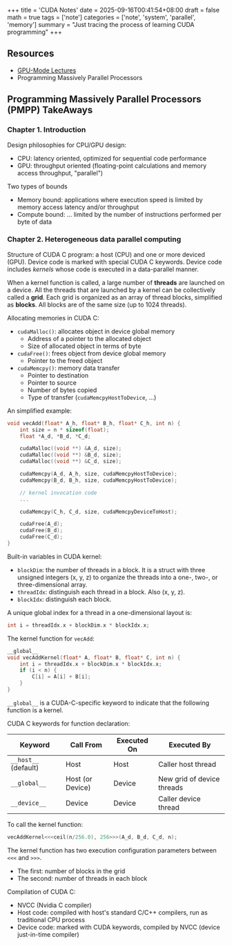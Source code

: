 +++
title = 'CUDA Notes'
date = 2025-09-16T00:41:54+08:00
draft = false
math = true
tags = ['note']
categories = ['note', 'system', 'parallel', 'memory']
summary = "Just tracing the process of learning CUDA programming"
+++

## Resources

- [GPU-Mode Lectures](https://github.com/gpu-mode/lectures)
- Programming Massively Parallel Processors

## Programming Massively Parallel Processors (PMPP) TakeAways

### Chapter 1. Introduction

Design philosophies for CPU/GPU design:

- CPU: latency oriented, optimized for sequential code performance
- GPU: throughput oriented (floating-point calculations and memory access throughput, "parallel")

Two types of bounds

- Memory bound: applications where execution speed is limited by memory access latency and/or throughput
- Compute bound: ... limited by the number of instructions performed per byte of data

### Chapter 2. Heterogeneous data parallel computing

Structure of CUDA C program: a host (CPU) and one or more deviced (GPU).
Device code is marked with special CUDA C keywords.
Device code includes *kernels* whose code is executed in a data-parallel manner.

When a kernel function is called, a large number of **threads** are launched on a device.
All the threads that are launched by a kernel can be collectively called a **grid**.
Each grid is organized as an array of thread blocks, simplified as **blocks**.
All blocks are of the same size (up to 1024 threads).

Allocating memories in CUDA C:
- `cudaMalloc()`: allocates object in device global memory
  - Address of a pointer to the allocated object
  - Size of allocated object in terms of byte
- `cudaFree()`: frees object from device global memory
  - Pointer to the freed object
- `cudaMemcpy()`: memory data transfer
  - Pointer to destination
  - Pointer to source
  - Number of bytes copied
  - Type of transfer (`cudaMemcpyHostToDevice`, ...)

An simplified example:

```c
void vecAdd(float* A_h, float* B_h, float* C_h, int n) {
    int size = n * sizeof(float);
    float *A_d, *B_d, *C_d;

    cudaMalloc((void **) &A_d, size);
    cudaMalloc((void **) &B_d, size);
    cudaMalloc((void **) &C_d, size);

    cudaMemcpy(A_d, A_h, size, cudaMemcpyHostToDevice);
    cudaMemcpy(B_d, B_h, size, cudaMemcpyHostToDevice);

    // kernel invocation code
    ...

    cudaMemcpy(C_h, C_d, size, cudaMemcpyDeviceToHost);

    cudaFree(A_d);
    cudaFree(B_d);
    cudaFree(C_d);
}
```

Built-in variables in CUDA kernel:
- `blockDim`: the number of threads in a block. It is a struct with three unsigned integers (x, y, z) to organize the
threads into a one-, two-, or three-dimensional array.
- `threadIdx`: distinguish each thread in a block. Also (x, y, z).
- `blockIdx`: distinguish each block.

A unique global index for a thread in a one-dimensional layout is:

```c
int i = threadIdx.x + blockDim.x * blockIdx.x;
```

The kernel function for `vecAdd`:

```c
__global__
void vecAddKernel(float* A, float* B, float* C, int n) {
    int i = threadIdx.x + blockDim.x * blockIdx.x;
    if (i < n) {
        C[i] = A[i] + B[i];
    }
}
```

`__global__` is a CUDA-C-specific keyword to indicate that the following function is a kernel.

CUDA C keywords for function declaration:

| Keyword               | Call From        | Executed On | Executed By               |
|-----------------------|-----------------|-------------|---------------------------|
| `__host__` (default)  | Host            | Host        | Caller host thread        |
| `__global__`          | Host (or Device)| Device      | New grid of device threads|
| `__device__`          | Device          | Device      | Caller device thread      |

To call the kernel function:

```c
vecAddKernel<<<ceil(n/256.0), 256>>>(A_d, B_d, C_d, n);
```

The kernel function has two execution configuration parameters between `<<<` and `>>>`.
- The first: number of blocks in the grid
- The second: number of threads in each block

Compilation of CUDA C:
- NVCC (Nvidia C compiler)
- Host code: compiled with host's standard C/C++ compilers, run as traditional CPU process
- Device code: marked with CUDA keywords, compiled by NVCC (device just-in-time compiler)

